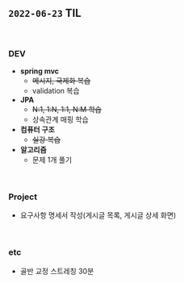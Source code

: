 ## `2022-06-23` TIL

<br>

### DEV
+ **spring mvc**
  + ~~메시지, 국제화 복습~~
  + validation 복습
+ **JPA**
  + ~~N:1, 1:N, 1:1, N:M  학습~~
  + 상속관계 매핑 학습
+ **컴퓨터 구조**
  + ~~실강 복습~~
+ **알고리즘**
  + 문제 1개 풀기

<br>

### Project
+ 요구사항 명세서 작성(게시글 목록, 게시글 상세 화면)

<br>

### etc
+ 골반 교정 스트레칭 30분